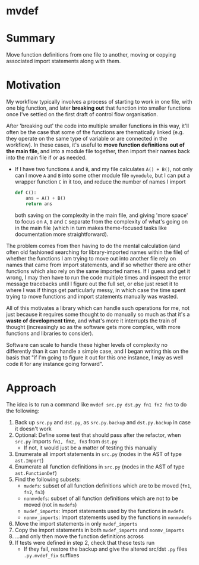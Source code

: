 # mvdef

# Summary

Move function definitions from one file to another, moving or copying
associated import statements along with them.

# Motivation

My workflow typically involves a process of starting to work in one file,
with one big function, and later **breaking out** that function into smaller
functions once I've settled on the first draft of control flow organisation.

After 'breaking out' the code into multiple smaller functions in this way,
it'll often be the case that some of the functions are thematically linked
(e.g. they operate on the same type of variable or are connected in the workflow).
In these cases, it's useful to **move function definitions out of the main file**,
and into a module file together, then import their names back into the main file
if or as needed.

- If I have two functions `A` and `B`, and my file calculates `A() + B()`, not only
  can I move `A` and `B` into some other module file `mymodule`, but I can put a
  wrapper function `C` in it too, and reduce the number of names I import
  ```py
  def C():
      ans = A() + B()
      return ans
  ```
  both saving on the complexity in the main file, and giving 'more space' to focus
  on `A`, `B` and `C` separate from the complexity of what's going on in the main file
  (which in turn makes theme-focused tasks like documentation more straightforward).

The problem comes from then having to do the mental calculation (and often old
fashioned searching for library-imported names within the file) of whether the
functions I am trying to move out into another file rely on names that came from
import statements, and if so whether there are other functions which also rely on
the same imported names. If I guess and get it wrong, I may then have to run the
code multiple times and inspect the error message tracebacks until I figure out
the full set, or else just reset it to where I was if things get particularly
messy, in which case the time spent trying to move functions and import statements
manually was wasted.

All of this motivates a library which can handle such operations for me, not just
because it requires some thought to do manually so much as that it's a **waste of
development time**, and what's more it interrupts the train of thought (increasingly
so as the software gets more complex, with more functions and libraries to consider).

Software can scale to handle these higher levels of complexity no differently than
it can handle a simple case, and I began writing this on the basis that "if I'm going
to figure it out for this one instance, I may as well code it for any instance going
forward".

# Approach

The idea is to run a command like `mvdef src.py dst.py fn1 fn2 fn3` to do the following:

1) Back up `src.py` and `dst.py`, as `src.py.backup` and `dst.py.backup` in case it doesn't work
2) Optional: Define some test that should pass after the refactor, when `src.py` imports `fn1, fn2, fn3` from `dst.py`
   - If not, it would just be a matter of testing this manually
3) Enumerate all import statements in `src.py` (nodes in the AST of type `ast.Import`)
4) Enumerate all function definitions in `src.py` (nodes in the AST of type `ast.FunctionDef`)
5) Find the following subsets:
   - `mvdefs`: subset of all function definitions which are to be moved (`fn1`, `fn2`, `fn3`)
   - `nonmvdefs`: subset of all function definitions which are not to be moved (not in `mvdefs`)
   - `mvdef_imports`: Import statements used by the functions in `mvdefs`
   - `nonmv_imports`: Import statements used by the functions in `nonmvdefs`
6) Move the import statements in only `mvdef_imports`
7) Copy the import statements in both `mvdef_imports` and `nonmv_imports`
8) ...and only then move the function definitions across
9) If tests were defined in step 2, check that these tests run
   - If they fail, restore the backup and give the altered src/dst `.py` files `.py.mvdef_fix` suffixes
